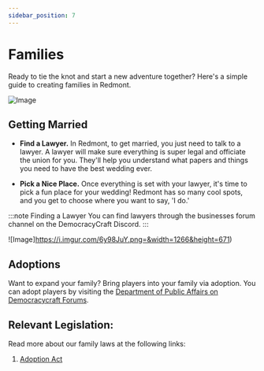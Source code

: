 ```yaml
---
sidebar_position: 7
---
```


# Families

Ready to tie the knot and start a new adventure together? Here's a simple guide to creating families in Redmont.

![Image](https://i.imgur.com/k7a1I3i.png=&width=1266&height=671)

## Getting Married

- **Find a Lawyer.** In Redmont, to get married, you just need to talk to a lawyer. A lawyer will make sure everything is super legal and officiate the union for you. They'll help you understand what papers and things you need to have the best wedding ever.

- **Pick a Nice Place.** Once everything is set with your lawyer, it's time to pick a fun place for your wedding! Redmont has so many cool spots, and you get to choose where you want to say, 'I do.'

:::note Finding a Lawyer
You can find lawyers through the businesses forum channel on the DemocracyCraft Discord.
:::

![Image]https://i.imgur.com/6y98JuY.png=&width=1266&height=671)

## Adoptions

Want to expand your family? Bring players into your family via adoption. You can adopt players by visiting the [Department of Public Affairs on Democracycraft Forums](https://www.democracycraft.net/forums/families.165/).

## Relevant Legislation:
Read more about our family laws at the following links:

1. [Adoption Act](https://www.democracycraft.net/threads/adoption-act.9833/)
